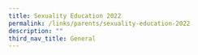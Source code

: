 ```yaml
---
title: Sexuality Education 2022
permalink: /links/parents/sexuality-education-2022
description: ""
third_nav_title: General
---
```


